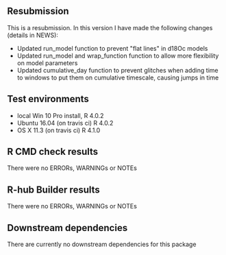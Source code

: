 ## Resubmission
This is a resubmission. In this version I have made the following changes (details in NEWS):
* Updated run_model function to prevent "flat lines" in d18Oc models
* Updated run_model and wrap_function function to allow more flexibility on model parameters
* Updated cumulative_day function to prevent glitches when adding time to windows to put them on cumulative timescale, causing jumps in time

## Test environments
* local Win 10 Pro install, R 4.0.2
* Ubuntu 16.04 (on travis ci) R 4.0.2
* OS X 11.3 (on travis ci) R 4.1.0

## R CMD check results
There were no ERRORs, WARNINGs or NOTEs

## R-hub Builder results
There were no ERRORs, WARNINGs or NOTEs

## Downstream dependencies
There are currently no downstream dependencies for this package